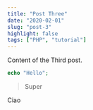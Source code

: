 ```yaml
---
title: "Post Three"
date: "2020-02-01"
slug: "post-3"
highlight: false
tags: ["PHP", "tutorial"]
---
```

Content of the Third post.

```php
echo "Hello";
```

> Super

Ciao
